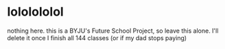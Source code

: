 # lololololol
nothing here. this is a BYJU's Future School Project, so leave this alone. I'll delete it once I finish all 144 classes (or if my dad stops paying)
